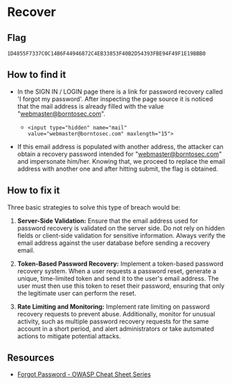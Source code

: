 # Recover


## Flag
```
1D4855F7337C0C14B6F44946872C4EB33853F40B2D54393FBE94F49F1E19BBB0
```

## How to find it

- In the SIGN IN / LOGIN page there is a link for password recovery called 'I forgot my password'. After inspecting the page source it is noticed that the mail address is already filled with the value "webmaster@borntosec.com".

   - `<input type="hidden" name="mail" value="webmaster@borntosec.com" maxlength="15">`

- If this email address is populated with another address, the attacker can obtain a recovery password intended for "webmaster@borntosec.com" and impersonate him/her. Knowing that, we proceed to replace the email address with another one and after hitting submit, the flag is obtained.

## How to fix it

Three basic strategies to solve this type of breach would be:

1. **Server-Side Validation:** Ensure that the email address used for password recovery is validated on the server side. Do not rely on hidden fields or client-side validation for sensitive information. Always verify the email address against the user database before sending a recovery email.

2. **Token-Based Password Recovery:** Implement a token-based password recovery system. When a user requests a password reset, generate a unique, time-limited token and send it to the user's email address. The user must then use this token to reset their password, ensuring that only the legitimate user can perform the reset.

3. **Rate Limiting and Monitoring:** Implement rate limiting on password recovery requests to prevent abuse. Additionally, monitor for unusual activity, such as multiple password recovery requests for the same account in a short period, and alert administrators or take automated actions to mitigate potential attacks.

## Resources

- [Forgot Password - OWASP Cheat Sheet Series](https://cheatsheetseries.owasp.org/cheatsheets/Forgot_Password_Cheat_Sheet.html)


